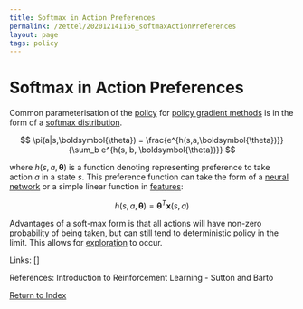 ```yaml
---
title: Softmax in Action Preferences
permalink: /zettel/202012141156_softmaxActionPreferences
layout: page
tags: policy
---
```

# Softmax in Action Preferences

Common parameterisation of the [policy](202011242107_rlPolicy) for [policy gradient methods](202012141139_policyGradientMethods)
is in the form of a [softmax distribution](TODOs).

$$
\pi(a|s,\boldsymbol{\theta}) = \frac{e^{h(s,a,\boldsymbol{\theta})}}{\sum_b e^{h(s, b, \boldsymbol{\theta})}}
$$

where $h(s, a, \boldsymbol{\theta})$ is a function denoting representing preference to take 
action $a$ in a state $s$. This preference function can take the form of a [neural network](TODOs) 
or a simple linear function in [features](TODOs):

$$
h(s, a, \boldsymbol{\theta}) = \boldsymbol{\theta}^T \mathbf{x}(s,a)
$$

Advantages of a soft-max form is that all actions will have non-zero probability of being 
taken, but can still tend to deterministic policy in the limit. This allows for [exploration](TODOs) 
to occur.

Links: []

References: Introduction to Reinforcement Learning - Sutton and Barto

[Return to Index](index)
